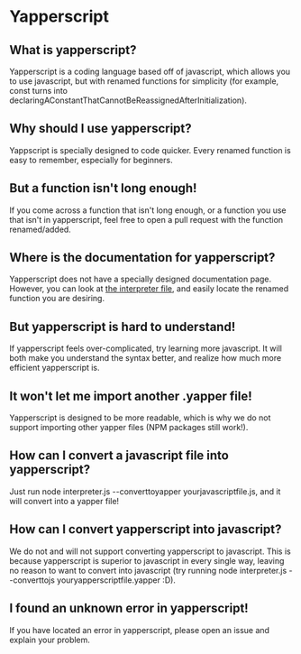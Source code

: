 # Yapperscript

## What is yapperscript?
Yapperscript is a coding language based off of javascript, which allows you to use javascript, but with renamed functions for simplicity (for example, const turns into declaringAConstantThatCannotBeReassignedAfterInitialization).

## Why should I use yapperscript?
Yappscript is specially designed to code quicker. Every renamed function is easy to remember, especially for beginners.

## But a function isn't long enough!
If you come across a function that isn't long enough, or a function you use that isn't in yapperscript, feel free to open a pull request with the function renamed/added.

## Where is the documentation for yapperscript?
Yapperscript does not have a specially designed documentation page. However, you can look at [the interpreter file](https://github.com/x45k/yapperscript/tree/main/interpreter.js#L4), and easily locate the renamed function you are desiring.

## But yapperscript is hard to understand!
If yapperscript feels over-complicated, try learning more javascript. It will both make you understand the syntax better, and realize how much more efficient yapperscript is.

## It won't let me import another .yapper file!
Yapperscript is designed to be more readable, which is why we do not support importing other yapper files (NPM packages still work!).

## How can I convert a javascript file into yapperscript?
Just run node interpreter.js --converttoyapper yourjavascriptfile.js, and it will convert into a yapper file!

## How can I convert yapperscript into javascript?
We do not and will not support converting yapperscript to javascript. This is because yapperscript is superior to javascript in every single way, leaving no reason to want to convert into javascript (try running node interpreter.js --converttojs youryapperscriptfile.yapper :D).

## I found an unknown error in yapperscript!
If you have located an error in yapperscript, please open an issue and explain your problem.